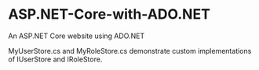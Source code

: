 # ASP.NET-Core-with-ADO.NET
An ASP.NET Core website using ADO.NET

MyUserStore.cs and MyRoleStore.cs demonstrate custom implementations of IUserStore and IRoleStore.

